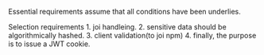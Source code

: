 Essential requirements assume that all conditions have been underlies.

Selection requirements
    1. joi handleing.
    2. sensitive data should be algorithmically hashed.
    3. client validation(to joi npm) 
    4. finally, the purpose is to issue a JWT cookie.
